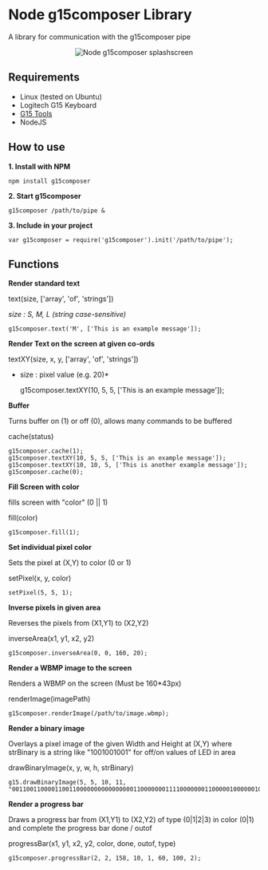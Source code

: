 Node g15composer Library
==============
A library for communication with the g15composer pipe

<p align="center">
	<img src="https://s3-eu-west-1.amazonaws.com/node-g15composer/node-g15composer-splash-screen.jpg" alt="Node g15composer splashscreen"/>
</p>

Requirements
------------
* Linux (tested on Ubuntu)
* Logitech G15 Keyboard
* [G15 Tools](https://help.ubuntu.com/community/LogitechG15)
* NodeJS

How to use
----------
**1. Install with NPM**

	npm install g15composer

**2. Start g15composer**

	g15composer /path/to/pipe &

**3. Include in your project**

	var g15composer = require('g15composer').init('/path/to/pipe');

Functions
---------
**Render standard text**

text(size, ['array', 'of', 'strings'])

*size : S, M, L (string case-sensitive)*

	g15composer.text('M', ['This is an example message']);

**Render Text on the screen at given co-ords**

textXY(size, x, y, ['array', 'of', 'strings'])

* size : pixel value (e.g. 20)*

	g15composer.textXY(10, 5, 5, ['This is an example message']);

**Buffer**

Turns buffer on (1) or off (0), allows many commands to be buffered

cache(status)

	g15composer.cache(1);
	g15composer.textXY(10, 5, 5, ['This is an example message']);
	g15composer.textXY(10, 10, 5, ['This is another example message']);
	g15composer.cache(0);

**Fill Screen with color**

fills screen with "color" (0 || 1)

fill(color)

	g15composer.fill(1);

**Set individual pixel color**

Sets the pixel at (X,Y) to color (0 or 1)

setPixel(x, y, color)

	setPixel(5, 5, 1);

**Inverse pixels in given area**

Reverses the pixels from (X1,Y1) to (X2,Y2)

inverseArea(x1, y1, x2, y2)

	g15composer.inverseArea(0, 0, 160, 20);

**Render a WBMP image to the screen**

Renders a WBMP on the screen (Must be 160*43px)

renderImage(imagePath)

	g15composer.renderImage(/path/to/image.wbmp);

**Render a binary image**

Overlays a pixel image of the given Width and Height at (X,Y) where strBinary is a string like "1001001001" for off/on values of LED in area

drawBinaryImage(x, y, w, h, strBinary)

	g15.drawBinaryImage(5, 5, 10, 11, "00110011000011001100000000000000001100000001111000000011000001000000100010000100000111100000001100000000000000");

**Render a progress bar**

Draws a progress bar from (X1,Y1) to (X2,Y2) of type (0|1|2|3) in color (0|1) and complete the progress bar done / outof

progressBar(x1, y1, x2, y2, color, done, outof, type)

	g15composer.progressBar(2, 2, 158, 10, 1, 60, 100, 2);